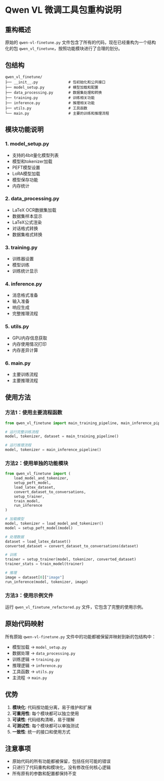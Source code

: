 # Qwen VL 微调工具包重构说明

## 重构概述

原始的 `qwen-vl-finetune.py` 文件包含了所有的代码，现在已经重构为一个结构化的包 `qwen_vl_finetune`，按照功能模块进行了合理的划分。

## 包结构

```
qwen_vl_finetune/
├── __init__.py              # 包初始化和公共接口
├── model_setup.py           # 模型加载和配置
├── data_processing.py       # 数据集处理和转换
├── training.py              # 训练相关功能
├── inference.py             # 推理相关功能
├── utils.py                 # 工具函数
└── main.py                  # 主要的训练和推理流程
```

## 模块功能说明

### 1. model_setup.py
- 支持的4bit量化模型列表
- 模型和tokenizer加载
- PEFT模型设置
- LoRA模型加载
- 模型保存功能
- 内存统计

### 2. data_processing.py
- LaTeX OCR数据集加载
- 数据集样本显示
- LaTeX公式渲染
- 对话格式转换
- 数据集格式转换

### 3. training.py
- 训练器设置
- 模型训练
- 训练统计显示

### 4. inference.py
- 消息格式准备
- 输入准备
- 响应生成
- 完整推理流程

### 5. utils.py
- GPU内存信息获取
- 内存使用情况打印
- 内存差异计算

### 6. main.py
- 主要训练流程
- 主要推理流程

## 使用方法

### 方法1：使用主要流程函数

```python
from qwen_vl_finetune import main_training_pipeline, main_inference_pipeline

# 运行完整训练流程
model, tokenizer, dataset = main_training_pipeline()

# 运行推理流程
model, tokenizer = main_inference_pipeline()
```

### 方法2：使用单独的功能模块

```python
from qwen_vl_finetune import (
    load_model_and_tokenizer,
    setup_peft_model,
    load_latex_dataset,
    convert_dataset_to_conversations,
    setup_trainer,
    train_model,
    run_inference
)

# 加载模型
model, tokenizer = load_model_and_tokenizer()
model = setup_peft_model(model)

# 处理数据
dataset = load_latex_dataset()
converted_dataset = convert_dataset_to_conversations(dataset)

# 训练
trainer = setup_trainer(model, tokenizer, converted_dataset)
trainer_stats = train_model(trainer)

# 推理
image = dataset[0]["image"]
run_inference(model, tokenizer, image)
```

### 方法3：使用示例文件

运行 `qwen_vl_finetune_refactored.py` 文件，它包含了完整的使用示例。

## 原始代码映射

所有原始 `qwen-vl-finetune.py` 文件中的功能都被保留并映射到新的包结构中：

- 模型加载 → `model_setup.py`
- 数据处理 → `data_processing.py`
- 训练逻辑 → `training.py`
- 推理逻辑 → `inference.py`
- 工具函数 → `utils.py`
- 主流程 → `main.py`

## 优势

1. **模块化**: 代码按功能分离，易于维护和扩展
2. **可重用性**: 每个模块都可以独立使用
3. **可读性**: 代码结构清晰，易于理解
4. **可测试性**: 每个模块都可以单独测试
5. **一致性**: 统一的接口和使用方式

## 注意事项

- 原始代码的所有功能都被保留，包括任何可能的错误
- 只进行了代码重构和模块化，没有修改任何核心逻辑
- 所有原有的参数和配置都保持不变
